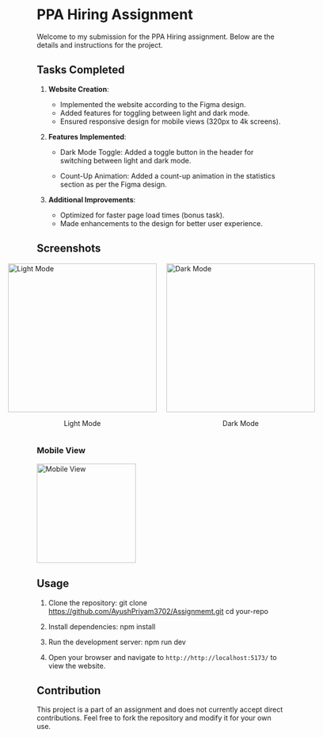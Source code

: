 # PPA Hiring Assignment

Welcome to my submission for the PPA Hiring assignment. Below are the details and instructions for the project.

## Tasks Completed

1. **Website Creation**:
   - Implemented the website according to the Figma design.
   - Added features for toggling between light and dark mode.
   - Ensured responsive design for mobile views (320px to 4k screens).

2. **Features Implemented**:
   - Dark Mode Toggle: Added a toggle button in the header for switching between light and dark mode.
     
   - Count-Up Animation: Added a count-up animation in the statistics section as per the Figma design.

3. **Additional Improvements**:
   - Optimized for faster page load times (bonus task).
   - Made enhancements to the design for better user experience.

## Screenshots

<div style="display: flex; justify-content: center; align-items: center;">
  <!-- Light Mode Screenshot -->
  <div style="margin-right: 20px;">
    <img src="https://drive.google.com/uc?id=1CypOjmTY4TD0Fz_8kw88YHJGUK_xQ4BI" alt="Light Mode" width="300" />
    <p style="text-align: center;">Light Mode</p>
  </div>
  
  <!-- Dark Mode Screenshot -->
  <div>
    <img src="https://drive.google.com/uc?id=1WChBbCKalJOPLYrNqGMqng5NxPr36LMn" alt="Dark Mode" width="300" />
    <p style="text-align: center;">Dark Mode</p>
  </div>
</div>

### Mobile View

<img src="https://drive.google.com/uc?id=11ekitFZsNodZN-Z5ws4KXrLU5wPOXJzg" alt="Mobile View" width="200" />



## Usage

1. Clone the repository:
git clone https://github.com/AyushPriyam3702/Assignmemt.git
cd your-repo

2. Install dependencies:
npm install

3. Run the development server:
npm run dev

4. Open your browser and navigate to `http://http://localhost:5173/` to view the website.

## Contribution

This project is a part of an assignment and does not currently accept direct contributions. Feel free to fork the repository and modify it for your own use.




